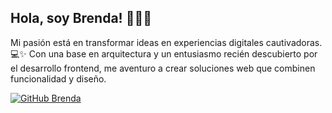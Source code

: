 <h2>Hola, soy Brenda! 👨🏻‍💻</h2>
<p>Mi pasión está en transformar ideas en experiencias digitales cautivadoras. 💻✨ Con una base en arquitectura y un entusiasmo recién descubierto por el desarrollo frontend, me aventuro a crear soluciones web que combinen funcionalidad y diseño.</p>

[![GitHub Brenda](https://img.shields.io/github/followers/gregyjames?label=follow&style=social)](https://github.com/brendasutara)

<!--
**brendasutara/brendasutara** is a ✨ _special_ ✨ repository because its `README.md` (this file) appears on your GitHub profile.

Here are some ideas to get you started:

- 🔭 I’m currently working on ...
- 🌱 I’m currently learning ...
- 👯 I’m looking to collaborate on ...
- 🤔 I’m looking for help with ...
- 💬 Ask me about ...
- 📫 How to reach me: ...
- 😄 Pronouns: ...
- ⚡ Fun fact: ...
-->

